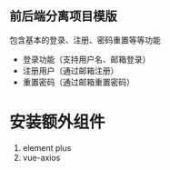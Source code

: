 ## 前后端分离项目模版

包含基本的登录、注册、密码重置等等功能
* 登录功能（支持用户名、邮箱登录）
* 注册用户（通过邮箱注册）
* 重置密码（通过邮箱重置密码）

# 安装额外组件
1. element plus
2. vue-axios